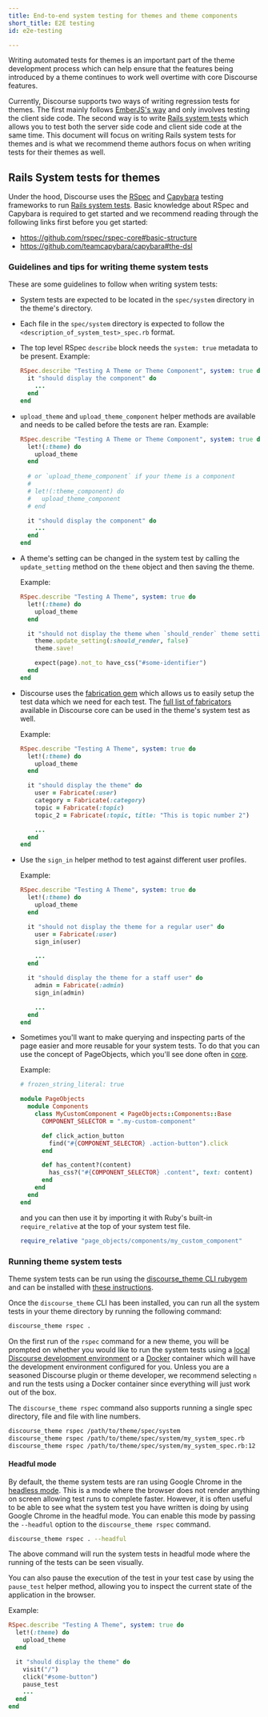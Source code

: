 ```yaml
---
title: End-to-end system testing for themes and theme components
short_title: E2E testing
id: e2e-testing

---
```

<div data-theme-toc="true"> </div>

Writing automated tests for themes is an important part of the theme development process which can help ensure that the features being introduced by a theme continues to work well overtime with core Discourse features. 

Currently, Discourse supports two ways of writing regression tests for themes. The first mainly follows [EmberJS's way](https://guides.emberjs.com/release/testing/testing-tools/) and only involves testing the client side code. The second way is to write [Rails system tests](https://guides.rubyonrails.org/v5.1/testing.html#system-testing) which allows you to test both the server side code and client side code at the same time. This document will focus on writing Rails system tests for themes and is what we recommend theme authors focus on when writing tests for their themes as well.

## Rails System tests for themes

Under the hood, Discourse uses the [RSpec](https://rspec.info/) and [Capybara](https://github.com/teamcapybara/capybara) testing frameworks to run [Rails system tests](https://guides.rubyonrails.org/testing.html#system-testing). Basic knowledge about RSpec and Capybara is required to get started and we recommend reading through the following links first before you get started:
* https://github.com/rspec/rspec-core#basic-structure
* https://github.com/teamcapybara/capybara#the-dsl

### Guidelines and tips for writing theme system tests

These are some guidelines to follow when writing system tests: 

* System tests are expected to be located in the `spec/system` directory in the theme's directory. 
* Each file in the `spec/system` directory is expected to follow the `<description_of_system_test>_spec.rb` format. 
* The top level RSpec `describe` block needs the `system: true` metadata to be present. Example: 
    ```rb
    RSpec.describe "Testing A Theme or Theme Component", system: true do
      it "should display the component" do
        ...
      end
    end
    ```
* `upload_theme` and `upload_theme_component` helper methods are available and needs to be called before the tests are ran. Example:
    ```rb
    RSpec.describe "Testing A Theme or Theme Component", system: true do
      let!(:theme) do 
        upload_theme
      end
      
      # or `upload_theme_component` if your theme is a component
      # 
      # let!(:theme_component) do
      #   upload_theme_component
      # end

      it "should display the component" do
        ...
      end
    end
    ``` 
* A theme's setting can be changed in the system test by calling the `update_setting` method on the `theme` object and then saving the theme.

   Example: 
    ```rb
    RSpec.describe "Testing A Theme", system: true do
      let!(:theme) do 
        upload_theme 
      end

      it "should not display the theme when `should_render` theme setting is false" do
        theme.update_setting(:should_render, false)
        theme.save!

        expect(page).not_to have_css("#some-identifier")
      end
    end
    ```

* Discourse uses the [fabrication gem](https://fabricationgem.org/) which allows us to easily setup the test data which we need for each test.   The [full list of fabricators](https://github.com/discourse/discourse/blob/main/spec/fabricators) available in Discourse core can be used in the theme's system test as well. 

    Example: 

    ```ruby
    RSpec.describe "Testing A Theme", system: true do
      let!(:theme) do 
        upload_theme
      end

      it "should display the theme" do
        user = Fabricate(:user)
        category = Fabricate(:category)
        topic = Fabricate(:topic)
        topic_2 = Fabricate(:topic, title: "This is topic number 2")

        ...
      end
    end
    ```

* Use the `sign_in` helper method to test against different user profiles.


    Example: 

    ```ruby
    RSpec.describe "Testing A Theme", system: true do
      let!(:theme) do 
        upload_theme
      end

      it "should not display the theme for a regular user" do
        user = Fabricate(:user)
        sign_in(user)

        ...
      end

      it "should display the theme for a staff user" do
        admin = Fabricate(:admin)
        sign_in(admin)
 
        ...
      end
    end
    ``` 

* Sometimes you'll want to make querying and inspecting parts of the page easier and more reusable for your system tests. To do that you can use the concept of PageObjects, which you'll see done often in [core](https://github.com/discourse/discourse/tree/main/spec/system/page_objects).

    Example:

     ```ruby
     # frozen_string_literal: true
     
     module PageObjects
       module Components
         class MyCustomComponent < PageObjects::Components::Base
           COMPONENT_SELECTOR = ".my-custom-component"
     
           def click_action_button
             find("#{COMPONENT_SELECTOR} .action-button").click
           end
    
           def has_content?(content)
             has_css?("#{COMPONENT_SELECTOR} .content", text: content)
           end
         end
       end
     end
     ```

    and you can then use it by importing it with Ruby's built-in `require_relative` at the top of your system test file.

    ```ruby
    require_relative "page_objects/components/my_custom_component"
   ```


### Running theme system tests

Theme system tests can be run using the [discourse_theme CLI rubygem](https://github.com/discourse/discourse_theme) and can be installed with [these instructions](https://meta.discourse.org/t/install-the-discourse-theme-cli-console-app-to-help-you-build-themes/82950).

Once the `discourse_theme` CLI has been installed, you can run all the system tests in your theme directory by running the following command:

```bash
discourse_theme rspec .
```

On the first run of the `rspec` command for a new theme, you will be prompted on whether you would like to run the system tests using a [local Discourse development environment](https://meta.discourse.org/t/install-discourse-on-ubuntu-or-debian-for-development/14727) or a [Docker](https://docs.docker.com/engine/install/) container which will have the development environment configured for you. Unless you are a seasoned Discourse plugin or theme developer, we recommend selecting `n` and run the tests using a Docker container since everything will just work out of the box. 

The `discourse_theme rspec` command also supports running a single spec directory, file and file with line numbers.

```bash
discourse_theme rspec /path/to/theme/spec/system
discourse_theme rspec /path/to/theme/spec/system/my_system_spec.rb
discourse_theme rspec /path/to/theme/spec/system/my_system_spec.rb:12
```

#### Headful mode
By default, the theme system tests are ran using Google Chrome in the [headless mode](https://developer.chrome.com/blog/headless-chrome/). This is a mode where the browser does not render anything on screen allowing test runs to complete faster. However, it is often useful to be able to see what the system test you have written is doing by using Google Chrome in the headful mode. You can enable this mode by passing the `--headful` option to the `discourse_theme rspec` command.

```bash
discourse_theme rspec . --headful
```

The above command will run the system tests in headful mode where the running of the tests can be seen visually. 

You can also pause the execution of the test in your test case by using the `pause_test` helper method, allowing you to inspect the current state of the application in the browser.

Example: 

```ruby
RSpec.describe "Testing A Theme", system: true do
  let!(:theme) do 
    upload_theme
  end

  it "should display the theme" do
    visit("/")
    click("#some-button")
    pause_test
    ...
  end
end
```

